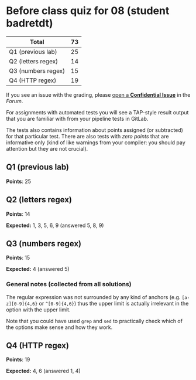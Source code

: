 # Before class quiz for 08 (student badretdt)

| Total                                            |    73 |
|--------------------------------------------------|------:|
| Q1 (previous lab)                                |    25 |
| Q2 (letters regex)                               |    14 |
| Q3 (numbers regex)                               |    15 |
| Q4 (HTTP regex)                                  |    19 |

If you see an issue with the grading, please
[open a **Confidential Issue**](https://gitlab.mff.cuni.cz/teaching/nswi177/2022/common/forum/-/issues/new?issue[confidential]=true&issue[title]=Grading+Before+class+quiz+for+08)
in the _Forum_.


For assignments with automated tests you will see a TAP-style result output
that you are familiar with from your pipeline tests in GitLab.

The tests also contains information about points assigned (or subtracted)
for that particular test. There are also tests with _zero points_ that
are informative only (kind of like warnings from your compiler: you
should pay attention but they are not crucial).

## Q1 (previous lab)

**Points**: 25


## Q2 (letters regex)

**Points**: 14

**Expected:** 1, 3, 5, 6, 9 (answered 5, 8, 9)


## Q3 (numbers regex)

**Points**: 15

**Expected:** 4 (answered 5)


### General notes (collected from all solutions)

The regular expression was not surrounded by any kind of anchors
(e.g. `[a-z][0-9]{4,6}` or `^[0-9]{4,6}`) thus the upper limit
is actually irrelevant in the option with the upper limit.

Note that you could have used `grep` and `sed` to practically
check which of the options make sense and how they work.


## Q4 (HTTP regex)

**Points**: 19

**Expected:** 4, 6 (answered 1, 4)



